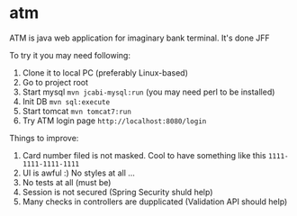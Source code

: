 atm
===

ATM is java web application for imaginary bank terminal. It's done JFF

To try it you may need following:

  1. Clone it to local PC (preferably Linux-based)
  2. Go to project root
  3. Start mysql `mvn jcabi-mysql:run` (you may need perl to be installed)
  4. Init DB `mvn sql:execute`
  5. Start tomcat `mvn tomcat7:run`
  6. Try ATM login page `http://localhost:8080/login`


Things to improve:

  1. Card number filed is not masked. Cool to have something like this `1111-1111-1111-1111`
  2. UI is awful :) No styles at all ...
  3. No tests at all (must be)
  4. Session is not secured (Spring Security shuld help)
  5. Many checks in controllers are dupplicated (Validation API should help)
